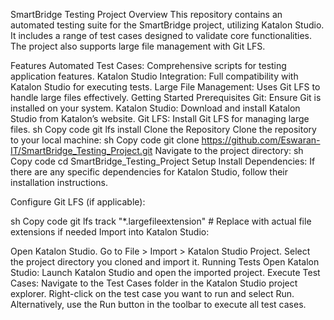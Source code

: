 SmartBridge Testing Project
Overview
This repository contains an automated testing suite for the SmartBridge project, utilizing Katalon Studio. It includes a range of test cases designed to validate core functionalities. The project also supports large file management with Git LFS.

Features
Automated Test Cases: Comprehensive scripts for testing application features.
Katalon Studio Integration: Full compatibility with Katalon Studio for executing tests.
Large File Management: Uses Git LFS to handle large files effectively.
Getting Started
Prerequisites
Git: Ensure Git is installed on your system.
Katalon Studio: Download and install Katalon Studio from Katalon’s website.
Git LFS: Install Git LFS for managing large files.
sh
Copy code
git lfs install
Clone the Repository
Clone the repository to your local machine:
sh
Copy code
git clone https://github.com/Eswaran-IT/SmartBridge_Testing_Project.git
Navigate to the project directory:
sh
Copy code
cd SmartBridge_Testing_Project
Setup
Install Dependencies: If there are any specific dependencies for Katalon Studio, follow their installation instructions.

Configure Git LFS (if applicable):

sh
Copy code
git lfs track "*.largefileextension"  # Replace with actual file extensions if needed
Import into Katalon Studio:

Open Katalon Studio.
Go to File > Import > Katalon Studio Project.
Select the project directory you cloned and import it.
Running Tests
Open Katalon Studio: Launch Katalon Studio and open the imported project.
Execute Test Cases:
Navigate to the Test Cases folder in the Katalon Studio project explorer.
Right-click on the test case you want to run and select Run.
Alternatively, use the Run button in the toolbar to execute all test cases.
